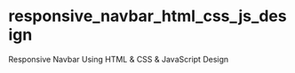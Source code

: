 # responsive_navbar_html_css_js_design
Responsive Navbar Using HTML &amp; CSS &amp; JavaScript Design
